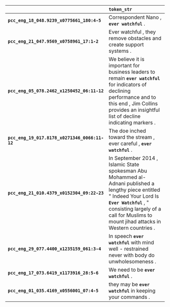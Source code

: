 |                                               | `token_str`                                                                                                                                                                                                                                 |
|:----------------------------------------------|:--------------------------------------------------------------------------------------------------------------------------------------------------------------------------------------------------------------------------------------------|
| **`pcc_eng_18_048.9239_x0775661_180:4-5`**    | Correspondent Nano , __`ever watchful`__ .                                                                                                                                                                                                  |
| **`pcc_eng_21_047.9569_x0758961_17:1-2`**     | Ever watchful , they remove obstacles and create support systems .                                                                                                                                                                          |
| **`pcc_eng_05_078.2462_x1250452_06:11-12`**   | We believe it is important for business leaders to remain __`ever watchful`__ for indicators of declining performance and to this end , Jim Collins provides an insightful list of decline indicating markers .                             |
| **`pcc_eng_19_017.8178_x0271346_0066:11-12`** | The doe inched toward the stream , ever careful , __`ever watchful`__ .                                                                                                                                                                     |
| **`pcc_eng_21_010.4379_x0152304_09:22-23`**   | In September 2014 , Islamic State spokesman Abu Mohammed al- Adnani published a lengthy piece entitled " Indeed Your Lord Is __`Ever Watchful`__ , " consisting largely of a call for Muslims to mount jihad attacks in Western countries . |
| **`pcc_eng_29_077.4400_x1235159_061:3-4`**    | In speech __`ever watchful`__ with mind well - restrained never with body do unwholesomeness .                                                                                                                                              |
| **`pcc_eng_17_073.6419_x1173916_28:5-6`**     | We need to be __`ever watchful`__ .                                                                                                                                                                                                         |
| **`pcc_eng_01_035.4169_x0556001_07:4-5`**     | they may be __`ever watchful`__ in keeping your commands .                                                                                                                                                                                  |